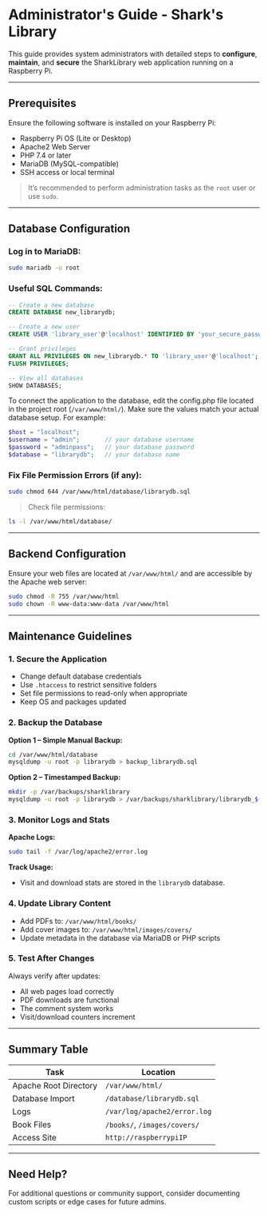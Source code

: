 # Administrator's Guide - Shark's Library

This guide provides system administrators with detailed steps to **configure**, **maintain**, and **secure** the SharkLibrary web application running on a Raspberry Pi.

---

## Prerequisites

Ensure the following software is installed on your Raspberry Pi:

- Raspberry Pi OS (Lite or Desktop)
- Apache2 Web Server
- PHP 7.4 or later
- MariaDB (MySQL-compatible)
- SSH access or local terminal

> It’s recommended to perform administration tasks as the `root` user or use `sudo`.

---

## Database Configuration

### Log in to MariaDB:
```bash
sudo mariadb -u root
```

### Useful SQL Commands:
```sql
-- Create a new database
CREATE DATABASE new_librarydb;

-- Create a new user
CREATE USER 'library_user'@'localhost' IDENTIFIED BY 'your_secure_password';

-- Grant privileges
GRANT ALL PRIVILEGES ON new_librarydb.* TO 'library_user'@'localhost';
FLUSH PRIVILEGES;

-- View all databases
SHOW DATABASES;
```

To connect the application to the database, edit the config.php file located in the project root (`/var/www/html/`).
Make sure the values match your actual database setup.
For example:
```php
$host = "localhost";  
$username = "admin";       // your database username
$password = "adminpass";   // your database password
$database = "librarydb";   // your database name
```

### Fix File Permission Errors (if any):
```bash
sudo chmod 644 /var/www/html/database/librarydb.sql
```

> Check file permissions:
```bash
ls -l /var/www/html/database/
```

---

## Backend Configuration

Ensure your web files are located at `/var/www/html/` and are accessible by the Apache web server:

```bash
sudo chmod -R 755 /var/www/html
sudo chown -R www-data:www-data /var/www/html
```

---

## Maintenance Guidelines

### 1. Secure the Application

- Change default database credentials
- Use `.htaccess` to restrict sensitive folders
- Set file permissions to read-only when appropriate
- Keep OS and packages updated

### 2. Backup the Database

**Option 1 – Simple Manual Backup:**
```bash
cd /var/www/html/database
mysqldump -u root -p librarydb > backup_librarydb.sql
```

**Option 2 – Timestamped Backup:**
```bash
mkdir -p /var/backups/sharklibrary
mysqldump -u root -p librarydb > /var/backups/sharklibrary/librarydb_$(date +%Y%m%d).sql
```

### 3. Monitor Logs and Stats

**Apache Logs:**
```bash
sudo tail -f /var/log/apache2/error.log
```

**Track Usage:**
- Visit and download stats are stored in the `librarydb` database.

### 4. Update Library Content

- Add PDFs to: `/var/www/html/books/`
- Add cover images to: `/var/www/html/images/covers/`
- Update metadata in the database via MariaDB or PHP scripts

### 5. Test After Changes

Always verify after updates:
- All web pages load correctly
- PDF downloads are functional
- The comment system works
- Visit/download counters increment

---

## Summary Table

| Task                    | Location                                   |
|-------------------------|--------------------------------------------|
| Apache Root Directory   | `/var/www/html/`                           |
| Database Import         | `/database/librarydb.sql`                  |
| Logs                    | `/var/log/apache2/error.log`               |
| Book Files              | `/books/`, `/images/covers/`               |
| Access Site             | `http://raspberrypiIP`                     |

---

## Need Help?

For additional questions or community support, consider documenting custom scripts or edge cases for future admins.
